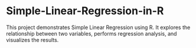 # Simple-Linear-Regression-in-R
This project demonstrates Simple Linear Regression using R. It explores the relationship between two variables, performs regression analysis, and visualizes the results.  
